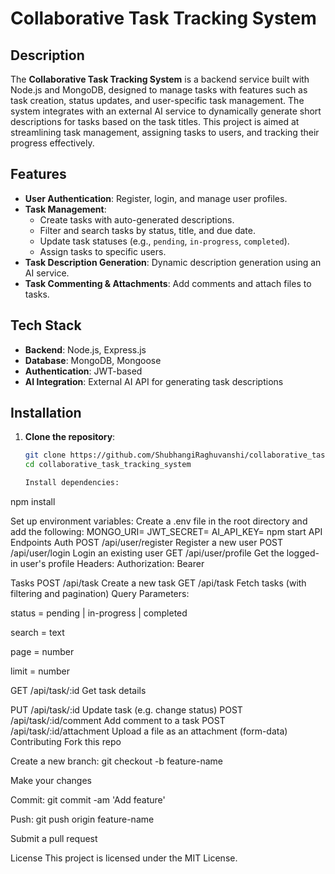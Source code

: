 # Collaborative Task Tracking System

## Description

The **Collaborative Task Tracking System** is a backend service built with Node.js and MongoDB, designed to manage tasks with features such as task creation, status updates, and user-specific task management. The system integrates with an external AI service to dynamically generate short descriptions for tasks based on the task titles. This project is aimed at streamlining task management, assigning tasks to users, and tracking their progress effectively.

## Features

- **User Authentication**: Register, login, and manage user profiles.
- **Task Management**:
  - Create tasks with auto-generated descriptions.
  - Filter and search tasks by status, title, and due date.
  - Update task statuses (e.g., `pending`, `in-progress`, `completed`).
  - Assign tasks to specific users.
- **Task Description Generation**: Dynamic description generation using an AI service.
- **Task Commenting & Attachments**: Add comments and attach files to tasks.

## Tech Stack

- **Backend**: Node.js, Express.js
- **Database**: MongoDB, Mongoose
- **Authentication**: JWT-based
- **AI Integration**: External AI API for generating task descriptions

## Installation

1. **Clone the repository**:
   ```bash
   git clone https://github.com/ShubhangiRaghuvanshi/collaborative_task_tracking_system.git
   cd collaborative_task_tracking_system

   Install dependencies:

npm install


Set up environment variables:
Create a .env file in the root directory and add the following:
MONGO_URI=<Your MongoDB URI>
JWT_SECRET=<Your JWT Secret>
AI_API_KEY=<Your AI API Key>
npm start
API Endpoints
Auth
POST /api/user/register
Register a new user
POST /api/user/login
Login an existing user
GET /api/user/profile
Get the logged-in user's profile
Headers: Authorization: Bearer <token>

Tasks
POST /api/task
Create a new task
GET /api/task
Fetch tasks (with filtering and pagination)
Query Parameters:

status = pending | in-progress | completed

search = text

page = number

limit = number

GET /api/task/:id
Get task details

PUT /api/task/:id
Update task (e.g. change status)
POST /api/task/:id/comment
Add comment to a task
POST /api/task/:id/attachment
Upload a file as an attachment (form-data)
Contributing
Fork this repo

Create a new branch: git checkout -b feature-name

Make your changes

Commit: git commit -am 'Add feature'

Push: git push origin feature-name

Submit a pull request

License
This project is licensed under the MIT License.



